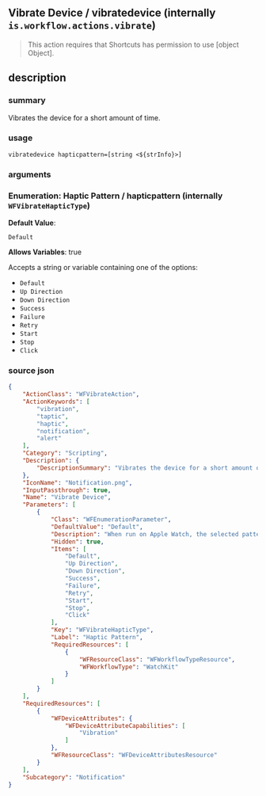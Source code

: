 
## Vibrate Device / vibratedevice (internally `is.workflow.actions.vibrate`)


> This action requires that Shortcuts has permission to use [object Object].


## description
### summary
Vibrates the device for a short amount of time.


### usage
`vibratedevice hapticpattern=[string <${strInfo}>]`

### arguments
### Enumeration: Haptic Pattern / hapticpattern (internally `WFVibrateHapticType`)
**Default Value**:
```
Default
```
**Allows Variables**: true



Accepts a string 
or variable
containing one of the options:

- `Default`
- `Up Direction`
- `Down Direction`
- `Success`
- `Failure`
- `Retry`
- `Start`
- `Stop`
- `Click`

### source json

```json
{
	"ActionClass": "WFVibrateAction",
	"ActionKeywords": [
		"vibration",
		"taptic",
		"haptic",
		"notification",
		"alert"
	],
	"Category": "Scripting",
	"Description": {
		"DescriptionSummary": "Vibrates the device for a short amount of time."
	},
	"IconName": "Notification.png",
	"InputPassthrough": true,
	"Name": "Vibrate Device",
	"Parameters": [
		{
			"Class": "WFEnumerationParameter",
			"DefaultValue": "Default",
			"Description": "When run on Apple Watch, the selected pattern will be tapped on to your wrist.",
			"Hidden": true,
			"Items": [
				"Default",
				"Up Direction",
				"Down Direction",
				"Success",
				"Failure",
				"Retry",
				"Start",
				"Stop",
				"Click"
			],
			"Key": "WFVibrateHapticType",
			"Label": "Haptic Pattern",
			"RequiredResources": [
				{
					"WFResourceClass": "WFWorkflowTypeResource",
					"WFWorkflowType": "WatchKit"
				}
			]
		}
	],
	"RequiredResources": [
		{
			"WFDeviceAttributes": {
				"WFDeviceAttributeCapabilities": [
					"Vibration"
				]
			},
			"WFResourceClass": "WFDeviceAttributesResource"
		}
	],
	"Subcategory": "Notification"
}
```
